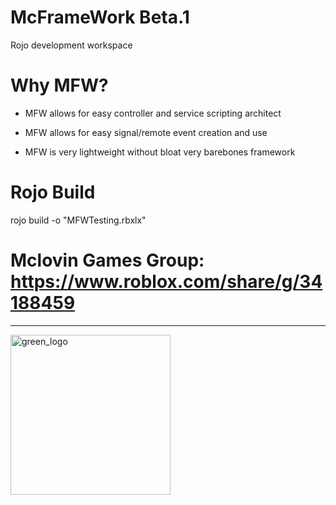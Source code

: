 # McFrameWork Beta.1
Rojo development workspace

# Why MFW?

- MFW allows for easy controller and service scripting architect 

- MFW allows for easy signal/remote event creation and use 

- MFW is very lightweight without bloat very barebones framework 

# Rojo Build  

rojo build -o "MFWTesting.rbxlx"

# Mclovin Games Group: https://www.roblox.com/share/g/34188459

 -------------------------------------------
<img width="256" height="256" alt="green_logo" src="https://github.com/user-attachments/assets/bf40a592-6bcb-4e5a-9731-7c13fc92bddd" />
